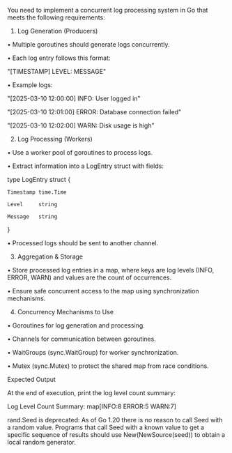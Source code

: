 You need to implement a concurrent log processing system in Go that meets the following requirements:

1. Log Generation (Producers)

• Multiple goroutines should generate logs concurrently.

• Each log entry follows this format:

"[TIMESTAMP] LEVEL: MESSAGE"

• Example logs:

"[2025-03-10 12:00:00] INFO: User logged in"

"[2025-03-10 12:01:00] ERROR: Database connection failed"

"[2025-03-10 12:02:00] WARN: Disk usage is high"



2. Log Processing (Workers)

• Use a worker pool of goroutines to process logs.

• Extract information into a LogEntry struct with fields:

type LogEntry struct {

    Timestamp time.Time

    Level     string

    Message   string

}



• Processed logs should be sent to another channel.



3. Aggregation & Storage

• Store processed log entries in a map, where keys are log levels (INFO, ERROR, WARN) and values are the count of occurrences.

• Ensure safe concurrent access to the map using synchronization mechanisms.

4. Concurrency Mechanisms to Use

• Goroutines for log generation and processing.

• Channels for communication between goroutines.

• WaitGroups (sync.WaitGroup) for worker synchronization.

• Mutex (sync.Mutex) to protect the shared map from race conditions.







Expected Output



At the end of execution, print the log level count summary:

Log Level Count Summary: map[INFO:8 ERROR:5 WARN:7]



rand.Seed is deprecated: As of Go 1.20 there is no reason to call Seed with a random value. Programs that call Seed with a known value to get a specific sequence of results should use New(NewSource(seed)) to obtain a local random generator.